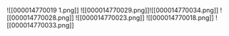 ![[000014770019 1.png]]
![[000014770029.png]]![[000014770034.png]]
![[000014770028.png]]
![[000014770023.png]]
![[000014770018.png]]
![[000014770033.png]]

